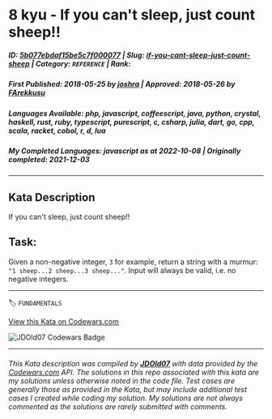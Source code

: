 # 8 kyu - If you can't sleep, just count sheep!!

##### **ID**: [5b077ebdaf15be5c7f000077](https://www.codewars.com/kata/5b077ebdaf15be5c7f000077) | **Slug**: [if-you-cant-sleep-just-count-sheep](https://www.codewars.com/kata/5b077ebdaf15be5c7f000077) | **Category**: `REFERENCE` | **Rank**: <span style="color:white">8 kyu</span>

##### **First Published**: 2018-05-25 ***by*** [joshra](https://www.codewars.com/users/joshra) | **Approved**: 2018-05-26 ***by*** [FArekkusu](https://www.codewars.com/users/FArekkusu)

##### **Languages Available**: php, javascript, coffeescript, java, python, crystal, haskell, rust, ruby, typescript, purescript, c, csharp, julia, dart, go, cpp, scala, racket, cobol, r, d, lua

##### **My Completed Languages**: javascript ***as at*** 2022-10-08 | **Originally completed**: 2021-12-03

---

## Kata Description


If you can't sleep, just count sheep!!



## Task:

Given a non-negative integer, `3` for example, return a string with a murmur: `"1 sheep...2 sheep...3 sheep..."`.  Input will always be valid, i.e. no negative integers.



---


🏷 `FUNDAMENTALS`


[View this Kata on Codewars.com](https://www.codewars.com/kata/5b077ebdaf15be5c7f000077)

![](https://www.codewars.com/users/jdold07/badges/large "JDOld07 Codewars Badge")

---

###### *This Kata description was compiled by [**JDOld07**](https://tpstech.dev) with data provided by the [Codewars.com](https://www.codewars.com) API.  The solutions in this repo associated with this kata are my solutions unless otherwise noted in the code file.  Test cases are generally those as provided in the Kata, but may include additional test cases I created while coding my solution.  My solutions are not always commented as the solutions are rarely submitted with comments.*
